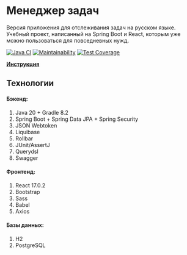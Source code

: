 # Менеджер задач

Версия приложения для отслеживания задач на русском языке. Учебный проект, написанный на Spring Boot и React, которым уже можно пользоваться для повседневных нужд. 

[![Java CI](https://github.com/Linkshegelianer/java-project-73/workflows/Java%20CI/badge.svg)](https://github.com/Linkshegelianer/java-project-73/actions/workflows/java-ci.yml)
[![Maintainability](https://api.codeclimate.com/v1/badges/8806e087dde7c98f6218/maintainability)](https://codeclimate.com/github/Linkshegelianer/java-project-73/maintainability)
[![Test Coverage](https://api.codeclimate.com/v1/badges/8806e087dde7c98f6218/test_coverage)](https://codeclimate.com/github/Linkshegelianer/java-project-73/test_coverage)

**[Инструкция](https://github.com/Linkshegelianer/Spring-React-Fullstack-CRUD-webapp/blob/main/description/MANUAL_RU.md)**

##  Технологии
#### Бэкенд:
1. Java 20 + Gradle 8.2
2. Spring Boot + Spring Data JPA + Spring Security
3. JSON Webtoken
4. Liquibase
5. Rollbar
5. JUnit/AssertJ
6. Querydsl
7. Swagger

#### Фронтенд:
1. React 17.0.2
2. Bootstrap
3. Sass
3. Babel
4. Axios

#### Базы данных:
1. H2
1. PostgreSQL